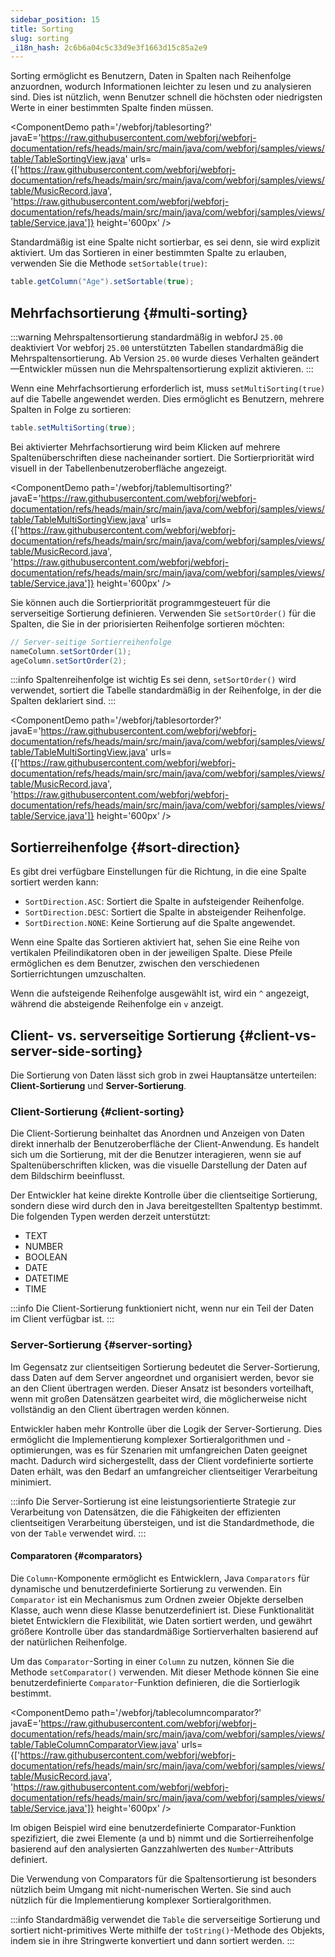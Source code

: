 ```yaml
---
sidebar_position: 15
title: Sorting
slug: sorting
_i18n_hash: 2c6b6a04c5c33d9e3f1663d15c85a2e9
---
```

Sorting ermöglicht es Benutzern, Daten in Spalten nach Reihenfolge anzuordnen, wodurch Informationen leichter zu lesen und zu analysieren sind. Dies ist nützlich, wenn Benutzer schnell die höchsten oder niedrigsten Werte in einer bestimmten Spalte finden müssen.

<ComponentDemo 
path='/webforj/tablesorting?' 
javaE='https://raw.githubusercontent.com/webforj/webforj-documentation/refs/heads/main/src/main/java/com/webforj/samples/views/table/TableSortingView.java'
urls={['https://raw.githubusercontent.com/webforj/webforj-documentation/refs/heads/main/src/main/java/com/webforj/samples/views/table/MusicRecord.java', 
'https://raw.githubusercontent.com/webforj/webforj-documentation/refs/heads/main/src/main/java/com/webforj/samples/views/table/Service.java']}
height='600px'
/>

Standardmäßig ist eine Spalte nicht sortierbar, es sei denn, sie wird explizit aktiviert. Um das Sortieren in einer bestimmten Spalte zu erlauben, verwenden Sie die Methode `setSortable(true)`:

```java 
table.getColumn("Age").setSortable(true);
```

## Mehrfachsortierung {#multi-sorting}

:::warning Mehrspaltensortierung standardmäßig in webforJ `25.00` deaktiviert
Vor webforj `25.00` unterstützten Tabellen standardmäßig die Mehrspaltensortierung. Ab Version `25.00` wurde dieses Verhalten geändert—Entwickler müssen nun die Mehrspaltensortierung explizit aktivieren.
:::

Wenn eine Mehrfachsortierung erforderlich ist, muss `setMultiSorting(true)` auf die Tabelle angewendet werden. Dies ermöglicht es Benutzern, mehrere Spalten in Folge zu sortieren:

```java
table.setMultiSorting(true);
```

Bei aktivierter Mehrfachsortierung wird beim Klicken auf mehrere Spaltenüberschriften diese nacheinander sortiert. Die Sortierpriorität wird visuell in der Tabellenbenutzeroberfläche angezeigt.

<ComponentDemo 
path='/webforj/tablemultisorting?' 
javaE='https://raw.githubusercontent.com/webforj/webforj-documentation/refs/heads/main/src/main/java/com/webforj/samples/views/table/TableMultiSortingView.java'
urls={['https://raw.githubusercontent.com/webforj/webforj-documentation/refs/heads/main/src/main/java/com/webforj/samples/views/table/MusicRecord.java', 
'https://raw.githubusercontent.com/webforj/webforj-documentation/refs/heads/main/src/main/java/com/webforj/samples/views/table/Service.java']}
height='600px'
/>

Sie können auch die Sortierpriorität programmgesteuert für die serverseitige Sortierung definieren. Verwenden Sie `setSortOrder()` für die Spalten, die Sie in der priorisierten Reihenfolge sortieren möchten:

```java
// Server-seitige Sortierreihenfolge
nameColumn.setSortOrder(1);
ageColumn.setSortOrder(2);
```

:::info Spaltenreihenfolge ist wichtig
Es sei denn, `setSortOrder()` wird verwendet, sortiert die Tabelle standardmäßig in der Reihenfolge, in der die Spalten deklariert sind.
:::

<ComponentDemo 
path='/webforj/tablesortorder?' 
javaE='https://raw.githubusercontent.com/webforj/webforj-documentation/refs/heads/main/src/main/java/com/webforj/samples/views/table/TableMultiSortingView.java'
urls={['https://raw.githubusercontent.com/webforj/webforj-documentation/refs/heads/main/src/main/java/com/webforj/samples/views/table/MusicRecord.java', 
'https://raw.githubusercontent.com/webforj/webforj-documentation/refs/heads/main/src/main/java/com/webforj/samples/views/table/Service.java']}
height='600px'
/>

## Sortierreihenfolge {#sort-direction}

Es gibt drei verfügbare Einstellungen für die Richtung, in die eine Spalte sortiert werden kann:

- `SortDirection.ASC`: Sortiert die Spalte in aufsteigender Reihenfolge.
- `SortDirection.DESC`: Sortiert die Spalte in absteigender Reihenfolge.
- `SortDirection.NONE`: Keine Sortierung auf die Spalte angewendet.

Wenn eine Spalte das Sortieren aktiviert hat, sehen Sie eine Reihe von vertikalen Pfeilindikatoren oben in der jeweiligen Spalte. Diese Pfeile ermöglichen es dem Benutzer, zwischen den verschiedenen Sortierrichtungen umzuschalten.

Wenn die aufsteigende Reihenfolge ausgewählt ist, wird ein `^` angezeigt, während die absteigende Reihenfolge ein `v` anzeigt.


## Client- vs. serverseitige Sortierung {#client-vs-server-side-sorting}

Die Sortierung von Daten lässt sich grob in zwei Hauptansätze unterteilen: **Client-Sortierung** und **Server-Sortierung**.

### Client-Sortierung {#client-sorting}

Die Client-Sortierung beinhaltet das Anordnen und Anzeigen von Daten direkt innerhalb der Benutzeroberfläche der Client-Anwendung. Es handelt sich um die Sortierung, mit der die Benutzer interagieren, wenn sie auf Spaltenüberschriften klicken, was die visuelle Darstellung der Daten auf dem Bildschirm beeinflusst.

Der Entwickler hat keine direkte Kontrolle über die clientseitige Sortierung, sondern diese wird durch den in Java bereitgestellten Spaltentyp bestimmt. Die folgenden Typen werden derzeit unterstützt:

- TEXT
- NUMBER
- BOOLEAN
- DATE
- DATETIME
- TIME

:::info
Die Client-Sortierung funktioniert nicht, wenn nur ein Teil der Daten im Client verfügbar ist.
:::

### Server-Sortierung {#server-sorting}

Im Gegensatz zur clientseitigen Sortierung bedeutet die Server-Sortierung, dass Daten auf dem Server angeordnet und organisiert werden, bevor sie an den Client übertragen werden. Dieser Ansatz ist besonders vorteilhaft, wenn mit großen Datensätzen gearbeitet wird, die möglicherweise nicht vollständig an den Client übertragen werden können.

Entwickler haben mehr Kontrolle über die Logik der Server-Sortierung. Dies ermöglicht die Implementierung komplexer Sortieralgorithmen und -optimierungen, was es für Szenarien mit umfangreichen Daten geeignet macht. Dadurch wird sichergestellt, dass der Client vordefinierte sortierte Daten erhält, was den Bedarf an umfangreicher clientseitiger Verarbeitung minimiert.

:::info
Die Server-Sortierung ist eine leistungsorientierte Strategie zur Verarbeitung von Datensätzen, die die Fähigkeiten der effizienten clientseitigen Verarbeitung übersteigen, und ist die Standardmethode, die von der `Table` verwendet wird.
:::

#### Comparatoren {#comparators}

Die `Column`-Komponente ermöglicht es Entwicklern, Java `Comparators` für dynamische und benutzerdefinierte Sortierung zu verwenden. Ein `Comparator` ist ein Mechanismus zum Ordnen zweier Objekte derselben Klasse, auch wenn diese Klasse benutzerdefiniert ist. Diese Funktionalität bietet Entwicklern die Flexibilität, wie Daten sortiert werden, und gewährt größere Kontrolle über das standardmäßige Sortierverhalten basierend auf der natürlichen Reihenfolge.

Um das `Comparator`-Sorting in einer `Column` zu nutzen, können Sie die Methode `setComparator()` verwenden. Mit dieser Methode können Sie eine benutzerdefinierte `Comparator`-Funktion definieren, die die Sortierlogik bestimmt.

<ComponentDemo 
path='/webforj/tablecolumncomparator?' 
javaE='https://raw.githubusercontent.com/webforj/webforj-documentation/refs/heads/main/src/main/java/com/webforj/samples/views/table/TableColumnComparatorView.java'
urls={['https://raw.githubusercontent.com/webforj/webforj-documentation/refs/heads/main/src/main/java/com/webforj/samples/views/table/MusicRecord.java', 
'https://raw.githubusercontent.com/webforj/webforj-documentation/refs/heads/main/src/main/java/com/webforj/samples/views/table/Service.java']}
height='600px'
/>

Im obigen Beispiel wird eine benutzerdefinierte Comparator-Funktion spezifiziert, die zwei Elemente (a und b) nimmt und die Sortierreihenfolge basierend auf den analysierten Ganzzahlwerten des `Number`-Attributs definiert.

Die Verwendung von Comparators für die Spaltensortierung ist besonders nützlich beim Umgang mit nicht-numerischen Werten. Sie sind auch nützlich für die Implementierung komplexer Sortieralgorithmen.

:::info
Standardmäßig verwendet die `Table` die serverseitige Sortierung und sortiert nicht-primitives Werte mithilfe der `toString()`-Methode des Objekts, indem sie in ihre Stringwerte konvertiert und dann sortiert werden.
:::
